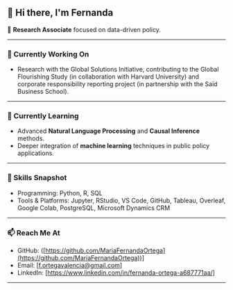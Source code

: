 

## 👋 Hi there, I'm Fernanda

🔬 **Research Associate** focused on data-driven policy.


---

### 🔭 Currently Working On

* Research with the Global Solutions Initiative, contributing to the Global Flourishing Study (in collaboration with Harvard University) and corporate responsibility reporting project (in partnership with the Saïd Business School).

---

### 🌱 Currently Learning

* Advanced **Natural Language Processing** and **Causal Inference** methods.
* Deeper integration of **machine learning** techniques in public policy applications.


---
### 🧠 Skills Snapshot

* Programming: Python, R, SQL
* Tools & Platforms: Jupyter, RStudio, VS Code, GitHub, Tableau, Overleaf, Google Colab,  PostgreSQL, Microsoft Dynamics CRM

---



### 📫 Reach Me At

* GitHub: \([https://github.com/MariaFernandaOrtega](https://github.com/MariaFernandaOrtega))]
* Email: \[[f.ortegavalencia@gmail.com](mailto:f.ortegavalencia@gmail.com)]
* LinkedIn: \[https://www.linkedin.com/in/fernanda-ortega-a687771aa/]

---
